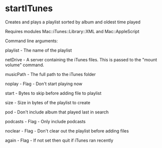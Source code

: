 # startITunes
Creates and plays a playlist sorted by album and oldest time played

Requires modules Mac::iTunes::Library::XML and Mac::AppleScript

Command line arguments:

playlist    - The name of the playlist

netDrive    - A server containing the iTunes files.  This is passed to the 
              "mount volume" command.

musicPath   - The full path to the iTunes folder

noplay      - Flag - Don't start playing now

start       - Bytes to skip before adding file to playlist

size        - Size in bytes of the playlist to create

pod         - Don't include album that played last in search

podcasts    - Flag - Only include podcasts

noclear     - Flag - Don't clear out the playlist before adding files

again       - Flag - If not set then quit if iTunes ran recently 

